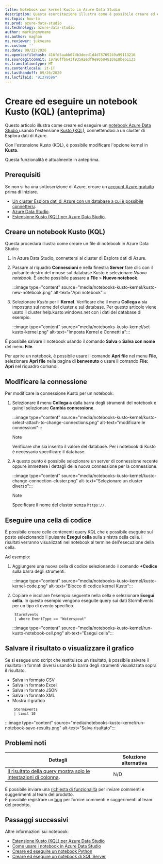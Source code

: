 ```yaml
---
title: Notebook con kernel Kusto in Azure Data Studio
description: Questa esercitazione illustra come è possibile creare ed eseguire un notebook Kusto.
ms.topic: how-to
ms.prod: azure-data-studio
ms.technology: azure-data-studio
author: markingmyname
ms.author: maghan
ms.reviewer: jukoesma
ms.custom: ''
ms.date: 09/22/2020
ms.openlocfilehash: 416fd5aabb07db3deed1d4d78769249a99113216
ms.sourcegitcommit: 197a6ffb643f93592edf9e90b04810a18be61133
ms.translationtype: HT
ms.contentlocale: it-IT
ms.lasthandoff: 09/26/2020
ms.locfileid: "91379596"
---
```

# <a name="create-and-run-a-kusto-kql-notebook-preview"></a>Creare ed eseguire un notebook Kusto (KQL) (anteprima)

Questo articolo illustra come creare ed eseguire un [notebook Azure Data Studio ](./notebooks-guidance.md) usando l'estensione [Kusto (KQL)](../extensions/kusto-extension.md), connettendosi a un cluster di Esplora dati di Azure.

Con l'estensione Kusto (KQL), è possibile modificare l'opzione kernel in **Kusto**.

Questa funzionalità è attualmente in anteprima.

## <a name="prerequisites"></a>Prerequisiti

Se non si ha una sottoscrizione di Azure, creare un [account Azure gratuito](https://azure.microsoft.com/free/) prima di iniziare.

- [Un cluster Esplora dati di Azure con un database a cui è possibile connettersi](https://docs.microsoft.com/azure/data-explorer/create-cluster-database-portal).
- [Azure Data Studio](../download-azure-data-studio.md).
- [Estensione Kusto (KQL) per Azure Data Studio](../extensions/kusto-extension.md).

## <a name="create-a-kusto-kql-notebook"></a>Creare un notebook Kusto (KQL)

Questa procedura illustra come creare un file di notebook in Azure Data Studio:

1. In Azure Data Studio, connettersi al cluster di Esplora dati di Azure.

2. Passare al riquadro **Connessioni** e nella finestra **Server** fare clic con il pulsante destro del mouse sul database Kusto e selezionare *Nuovo notebook*. È anche possibile passare a **File** > **Nuovo notebook**.

   :::image type="content" source="media/notebooks-kusto-kernel/kusto-new-notebook.png" alt-text="Apri notebook":::

3. Selezionare *Kusto* per il **Kernel**. Verificare che il menu **Collega a** sia impostato sul nome del cluster e sul database. Per questo articolo viene usato il cluster help.kusto.windows.net con i dati del database di esempio.

   :::image type="content" source="media/notebooks-kusto-kernel/set-kusto-kernel.png" alt-text="Imposta Kernel e Connetti a":::

È possibile salvare il notebook usando il comando **Salva** o **Salva con nome** del menu **File**.

Per aprire un notebook, è possibile usare il comando **Apri file** nel menu **File**, selezionare **Apri file** nella pagina di **benvenuto** o usare il comando **File: Apri** nel riquadro comandi.

## <a name="change-the-connection"></a>Modificare la connessione

Per modificare la connessione Kusto per un notebook:

1. Selezionare il menu **Collega a** dalla barra degli strumenti del notebook e quindi selezionare **Cambia connessione**.

   :::image type="content" source="media/notebooks-kusto-kernel/kusto-select-attach-to-change-connections.png" alt-text="modificare le connessioni":::

   > [!Note]
   > Verificare che sia inserito il valore del database. Per i notebook di Kusto è necessario specificare il database.

2. A questo punto è possibile selezionare un server di connessione recente oppure immettere i dettagli della nuova connessione per la connessione.

   :::image type="content" source="media/notebooks-kusto-kernel/kusto-change-connection-cluster.png" alt-text="Selezionare un cluster diverso":::

   > [!Note]
   > Specificare il nome del cluster senza `https://`.

## <a name="run-a-code-cell"></a>Eseguire una cella di codice

È possibile creare celle contenenti query KQL che è possibile eseguire sul posto selezionando il pulsante **Esegui cella** sulla sinistra della cella. I risultati verranno visualizzati nel notebook al termine dell'esecuzione della cella.

Ad esempio:

1. Aggiungere una nuova cella di codice selezionando il comando **+Codice** sulla barra degli strumenti.

   :::image type="content" source="media/notebooks-kusto-kernel/kusto-kernel-code.png" alt-text="Blocco di codice kernel Kusto":::

2. Copiare e incollare l'esempio seguente nella cella e selezionare **Esegui cella**. In questo esempio vengono eseguite query sui dati StormEvents per un tipo di evento specifico.

   ```kusto
    StormEvents
    | where EventType == "Waterspout"
   ```

   :::image type="content" source="media/notebooks-kusto-kernel/run-kusto-notebook-cell.png" alt-text="Esegui cella":::

## <a name="save-the-result-or-show-chart"></a>Salvare il risultato o visualizzare il grafico

Se si esegue uno script che restituisce un risultato, è possibile salvare il risultato in formati diversi usando la barra degli strumenti visualizzata sopra il risultato.

- Salva in formato CSV
- Salva in formato Excel
- Salva in formato JSON
- Salva in formato XML
- Mostra il grafico

```kusto
    StormEvents
    | limit 10
```

:::image type="content" source="media/notebooks-kusto-kernel/run-notebook-save-results.png" alt-text="Salva risultato":::

## <a name="known-issues"></a>Problemi noti

| Dettagli | Soluzione alternativa |
|---------|------------|
| [Il risultato della query mostra solo le intestazioni di colonna](https://github.com/microsoft/azuredatastudio/issues/12565). | N/D |

È possibile inviare una [richiesta di funzionalità](https://github.com/microsoft/azuredatastudio/issues/new?assignees=&labels=&template=feature_request.md&title=) per inviare commenti e suggerimenti al team del prodotto.  
È possibile registrare un [bug](https://github.com/microsoft/azuredatastudio/issues/new?assignees=&labels=&template=bug_report.md&title=) per fornire commenti e suggerimenti al team del prodotto.

## <a name="next-steps"></a>Passaggi successivi

Altre informazioni sui notebook:

- [Estensione Kusto (KQL) per Azure Data Studio](../extensions/kusto-extension.md)
- [Come usare i notebook in Azure Data Studio](../notebooks-guidance.md)
- [Creare ed eseguire un notebook Python](../notebooks-tutorial-python-kernel.md)
- [Creare ed eseguire un notebook di SQL Server](../notebooks-tutorial-sql-kernel.md)
